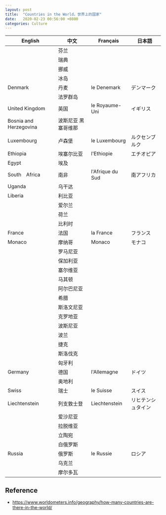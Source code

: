 ```yaml
---
layout: post
title:  "Countries in the World，世界上的国家"
date:   2020-02-23 00:56:00 +0800
categories: Culture
---
```


| English                | 中文                | Français         | 日本語    |
|------------------------|-------------------|------------------|-----------|
|                        | 芬兰                |                  |           |
|                        | 瑞典                |                  |           |
|                        | 挪威                |                  |           |
|                        | 冰岛                |                  |           |
| Denmark                | 丹麦                | le Denemark      | デンマーク     |
|                        | 法罗群岛            |                  |           |
| United Kingdom         | 英国                | le Royaume-Uni   | イギリス      |
| Bosnia and Herzegovina | 波斯尼亚 黑塞哥维那 |                  |           |
| Luxembourg             | 卢森堡              | le Luxembourg    | ルクセンブルク   |
| Ethiopia               | 埃塞尔比亚          | l'Ethiopie       | エチオピア     |
| Egypt                  | 埃及                |                  |           |
| South　Africa           | 南非                | l'Afrique du Sud | 南アフリカ    |
| Uganda                 | 乌干达              |                  |           |
| Liberia                | 利比亚              |                  |           |
|                        | 爱尔兰              |                  |           |
|                        | 荷兰                |                  |           |
|                        | 比利时              |                  |           |
| France                 | 法国                | la France        | フランス      |
| Monaco                 | 摩纳哥              | Monaco           | モナコ       |
|                        | 罗马尼亚            |                  |           |
|                        | 保加利亚            |                  |           |
|                        | 塞尔维亚            |                  |           |
|                        | 马其顿              |                  |           |
|                        | 阿尔巴尼亚          |                  |           |
|                        | 希腊                |                  |           |
|                        | 斯洛文尼亚          |                  |           |
|                        | 克罗地亚            |                  |           |
|                        | 波斯尼亚            |                  |           |
|                        | 波兰                |                  |           |
|                        | 捷克                |                  |           |
|                        | 斯洛伐克            |                  |           |
|                        | 匈牙利              |                  |           |
| Germany                | 德国                | l'Allemagne      | ドイツ       |
|                        | 奥地利              |                  |           |
| Swiss                  | 瑞士                | le Suisse        | スイス       |
| Liechtenstein          | 列支敦士登          | Liechtenstein    | リヒテンシュタイン |
|                        | 爱沙尼亚            |                  |           |
|                        | 拉脱维亚            |                  |           |
|                        | 立陶宛              |                  |           |
|                        | 白俄罗斯            |                  |           |
| Russia                 | 俄罗斯              | le Russie        | ロシア       |
|                        | 乌克兰              |                  |           |
|                        | 摩尔多瓦            |                  |           |

## Reference
* <https://www.worldometers.info/geography/how-many-countries-are-there-in-the-world/>

